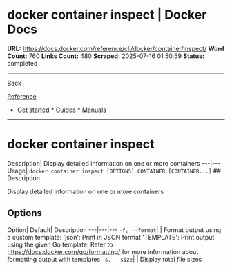 # docker container inspect | Docker Docs

**URL:** https://docs.docker.com/reference/cli/docker/container/inspect/
**Word Count:** 760
**Links Count:** 480
**Scraped:** 2025-07-16 01:50:59
**Status:** completed

---

Back

[Reference](https://docs.docker.com/reference/)

  * [Get started](https://docs.docker.com/get-started/)   * [Guides](https://docs.docker.com/guides/)   * [Manuals](https://docs.docker.com/manuals/)

* * *

# docker container inspect

Description| Display detailed information on one or more containers   ---|---   Usage| `docker container inspect [OPTIONS] CONTAINER [CONTAINER...]`      ## Description

Display detailed information on one or more containers

## Options

Option| Default| Description   ---|---|---   `-f, --format`| | Format output using a custom template:   'json': Print in JSON format   'TEMPLATE': Print output using the given Go template.   Refer to <https://docs.docker.com/go/formatting/> for more information about formatting output with templates   `-s, --size`| | Display total file sizes